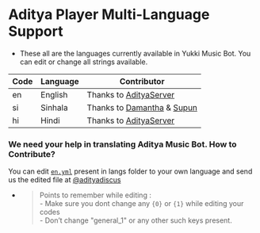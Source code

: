 # Aditya Player Multi-Language Support

- These all are the languages currently available in Yukki Music Bot. You can edit or change all strings available.

| Code | Language | Contributor |
|-|-------|-------|
| en | English | Thanks to [AdityaServer](https://t.me/AdityaServer)
| si | Sinhala  | Thanks to [Damantha](https://t.me/MrItzme) & [Supun](https://t.me/Supunma)
| hi | Hindi  | Thanks to [AdityaServer](https://t.me/AdityaServer)


### We need your help in translating Aditya Music Bot. How to Contribute?

You can edit [`en.yml`](https://github.com/adityabots/public/blob/aditya/strings/langs/en.yml) present in langs folder to your own language and send us the edited file at [@adityadiscus](https://t.me/adityadiscus)

- > Points to remember while editing : <br> - Make sure you dont change any `{0}` or `{1}` while editing your codes <br> - Don’t change "general_1" or any other such keys present.
